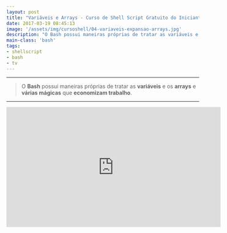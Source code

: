 ```yaml
---
layout: post
title: "Variáveis e Arrays - Curso de Shell Script Gratuito do Iniciante ao Avançado"
date: 2017-03-19 08:45:13
image: '/assets/img/cursoshell/04-variaveis-expansao-arrays.jpg'
description: "O Bash possui maneiras próprias de tratar as variáveis e os arrays e várias mágicas que economizam trabalho."
main-class: 'bash'
tags:
- shellscript
- bash
- tv
---
```


***

> O __Bash__ possui maneiras próprias de tratar as __variáveis__ e os __arrays__ e __várias mágicas__ que __economizam trabalho__.

***

<iframe width="560" height="315" src="https://www.youtube.com/embed/HTc2TTnfuNc" frameborder="0" allowfullscreen></iframe>
